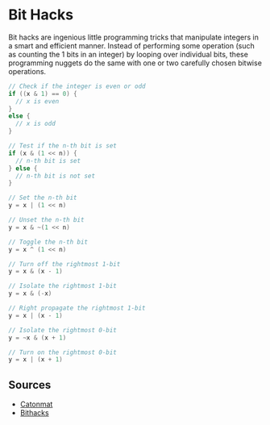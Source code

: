 Bit Hacks
===

Bit hacks are ingenious little programming tricks that manipulate integers in a smart and efficient manner. Instead of performing some operation (such as counting the 1 bits in an integer) by looping over individual bits, these programming nuggets do the same with one or two carefully chosen bitwise operations.

```c
// Check if the integer is even or odd
if ((x & 1) == 0) {
  // x is even
}
else {
  // x is odd
}

// Test if the n-th bit is set
if (x & (1 << n)) {
  // n-th bit is set
} else {
  // n-th bit is not set
}

// Set the n-th bit
y = x | (1 << n)

// Unset the n-th bit
y = x & ~(1 << n)

// Toggle the n-th bit
y = x ^ (1 << n)

// Turn off the rightmost 1-bit
y = x & (x - 1)

// Isolate the rightmost 1-bit
y = x & (-x)

// Right propagate the rightmost 1-bit
y = x | (x - 1)

// Isolate the rightmost 0-bit
y = ~x & (x + 1)

// Turn on the rightmost 0-bit
y = x | (x + 1)
```

Sources
---
- [Catonmat](http://www.catonmat.net/blog/low-level-bit-hacks-you-absolutely-must-know/)
- [Bithacks](http://graphics.stanford.edu/~seander/bithacks.html)
